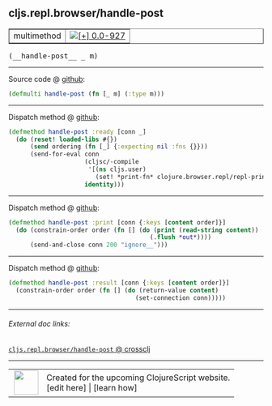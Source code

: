 ## cljs.repl.browser/handle-post



 <table border="1">
<tr>
<td>multimethod</td>
<td><a href="https://github.com/cljsinfo/cljs-api-docs/tree/0.0-927"><img valign="middle" alt="[+] 0.0-927" title="Added in 0.0-927" src="https://img.shields.io/badge/+-0.0--927-lightgrey.svg"></a> </td>
</tr>
</table>


 <samp>
(__handle-post__ _ m)<br>
</samp>

---







Source code @ [github](https://github.com/clojure/clojurescript/blob/r1006/src/clj/cljs/repl/browser.clj#L192):

```clj
(defmulti handle-post (fn [_ m] (:type m)))
```

<!--
Repo - tag - source tree - lines:

 <pre>
clojurescript @ r1006
└── src
    └── clj
        └── cljs
            └── repl
                └── <ins>[browser.clj:192](https://github.com/clojure/clojurescript/blob/r1006/src/clj/cljs/repl/browser.clj#L192)</ins>
</pre>

-->

---

Dispatch method @ [github](https://github.com/clojure/clojurescript/blob/r1006/src/clj/cljs/repl/browser.clj#L194-L201):

```clj
(defmethod handle-post :ready [conn _]
  (do (reset! loaded-libs #{})
      (send ordering (fn [_] {:expecting nil :fns {}}))
      (send-for-eval conn
                     (cljsc/-compile
                      '[(ns cljs.user)
                        (set! *print-fn* clojure.browser.repl/repl-print)] {})
                     identity)))
```

<!--
Repo - tag - source tree - lines:

 <pre>
clojurescript @ r1006
└── src
    └── clj
        └── cljs
            └── repl
                └── <ins>[browser.clj:194-201](https://github.com/clojure/clojurescript/blob/r1006/src/clj/cljs/repl/browser.clj#L194-L201)</ins>
</pre>
-->

---
Dispatch method @ [github](https://github.com/clojure/clojurescript/blob/r1006/src/clj/cljs/repl/browser.clj#L221-L224):

```clj
(defmethod handle-post :print [conn {:keys [content order]}]
  (do (constrain-order order (fn [] (do (print (read-string content))
                                       (.flush *out*))))
      (send-and-close conn 200 "ignore__")))
```

<!--
Repo - tag - source tree - lines:

 <pre>
clojurescript @ r1006
└── src
    └── clj
        └── cljs
            └── repl
                └── <ins>[browser.clj:221-224](https://github.com/clojure/clojurescript/blob/r1006/src/clj/cljs/repl/browser.clj#L221-L224)</ins>
</pre>
-->

---
Dispatch method @ [github](https://github.com/clojure/clojurescript/blob/r1006/src/clj/cljs/repl/browser.clj#L226-L228):

```clj
(defmethod handle-post :result [conn {:keys [content order]}]
  (constrain-order order (fn [] (do (return-value content)
                                   (set-connection conn)))))
```

<!--
Repo - tag - source tree - lines:

 <pre>
clojurescript @ r1006
└── src
    └── clj
        └── cljs
            └── repl
                └── <ins>[browser.clj:226-228](https://github.com/clojure/clojurescript/blob/r1006/src/clj/cljs/repl/browser.clj#L226-L228)</ins>
</pre>
-->

---


###### External doc links:

[`cljs.repl.browser/handle-post` @ crossclj](http://crossclj.info/fun/cljs.repl.browser/handle-post.html)<br>

---

 <table>
<tr><td>
<img valign="middle" align="right" width="48px" src="http://i.imgur.com/Hi20huC.png">
</td><td>
Created for the upcoming ClojureScript website.<br>
[edit here] | [learn how]
</td></tr></table>

[edit here]:https://github.com/cljsinfo/cljs-api-docs/blob/master/cljsdoc/cljs.repl.browser_handle-post.cljsdoc
[learn how]:https://github.com/cljsinfo/cljs-api-docs/wiki/cljsdoc-files

<!--

This information was too distracting to show to readers, but I'll leave it
commented here since it is helpful to:

- pretty-print the data used to generate this document
- and show how to retrieve that data



The API data for this symbol:

```clj
{:ns "cljs.repl.browser",
 :name "handle-post",
 :signature ["[_ m]"],
 :history [["+" "0.0-927"]],
 :type "multimethod",
 :full-name-encode "cljs.repl.browser_handle-post",
 :source {:code "(defmulti handle-post (fn [_ m] (:type m)))",
          :title "Source code",
          :repo "clojurescript",
          :tag "r1006",
          :filename "src/clj/cljs/repl/browser.clj",
          :lines [192]},
 :extra-sources ({:code "(defmethod handle-post :ready [conn _]\n  (do (reset! loaded-libs #{})\n      (send ordering (fn [_] {:expecting nil :fns {}}))\n      (send-for-eval conn\n                     (cljsc/-compile\n                      '[(ns cljs.user)\n                        (set! *print-fn* clojure.browser.repl/repl-print)] {})\n                     identity)))",
                  :title "Dispatch method",
                  :repo "clojurescript",
                  :tag "r1006",
                  :filename "src/clj/cljs/repl/browser.clj",
                  :lines [194 201]}
                 {:code "(defmethod handle-post :print [conn {:keys [content order]}]\n  (do (constrain-order order (fn [] (do (print (read-string content))\n                                       (.flush *out*))))\n      (send-and-close conn 200 \"ignore__\")))",
                  :title "Dispatch method",
                  :repo "clojurescript",
                  :tag "r1006",
                  :filename "src/clj/cljs/repl/browser.clj",
                  :lines [221 224]}
                 {:code "(defmethod handle-post :result [conn {:keys [content order]}]\n  (constrain-order order (fn [] (do (return-value content)\n                                   (set-connection conn)))))",
                  :title "Dispatch method",
                  :repo "clojurescript",
                  :tag "r1006",
                  :filename "src/clj/cljs/repl/browser.clj",
                  :lines [226 228]}),
 :full-name "cljs.repl.browser/handle-post"}

```

Retrieve the API data for this symbol:

```clj
;; from Clojure REPL
(require '[clojure.edn :as edn])
(-> (slurp "https://raw.githubusercontent.com/cljsinfo/cljs-api-docs/catalog/cljs-api.edn")
    (edn/read-string)
    (get-in [:symbols "cljs.repl.browser/handle-post"]))
```

-->
